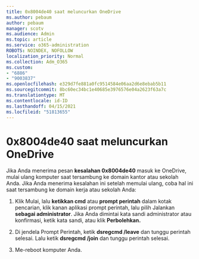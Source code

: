 ```yaml
---
title: 0x8004de40 saat meluncurkan OneDrive
ms.author: pebaum
author: pebaum
manager: scotv
ms.audience: Admin
ms.topic: article
ms.service: o365-administration
ROBOTS: NOINDEX, NOFOLLOW
localization_priority: Normal
ms.collection: Adm_O365
ms.custom:
- "6886"
- "9003837"
ms.openlocfilehash: e329d7fe881a0fc9514584e06aa2d6e8ebab5b11
ms.sourcegitcommit: 8bc60ec34bc1e40685e3976576e04a2623f63a7c
ms.translationtype: MT
ms.contentlocale: id-ID
ms.lasthandoff: 04/15/2021
ms.locfileid: "51813655"
---
```

# <a name="0x8004de40-error-when-launching-onedrive"></a>0x8004de40 saat meluncurkan OneDrive

Jika Anda menerima pesan **kesalahan 0x8004de40** masuk ke OneDrive, mulai ulang komputer saat tersambung ke domain kantor atau sekolah Anda. Jika Anda menerima kesalahan ini setelah memulai ulang, coba hal ini saat tersambung ke domain kerja atau sekolah Anda:

1. Klik Mulai, lalu **ketikkan cmd** atau **prompt perintah**  dalam kotak pencarian, klik kanan aplikasi prompt perintah, lalu pilih Jalankan  **sebagai administrator**. Jika Anda dimintai kata sandi administrator atau konfirmasi, ketik kata sandi, atau klik **Perbolehkan.**  

2. Di jendela Prompt Perintah, ketik **dsregcmd /leave**  dan tunggu perintah selesai. Lalu ketik **dsregcmd /join** dan tunggu perintah selesai.
3. Me-reboot komputer Anda.
